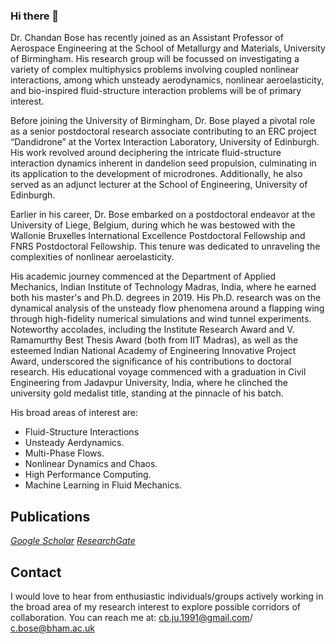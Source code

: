 ### Hi there 👋
Dr. Chandan Bose has recently joined as an Assistant Professor of Aerospace Engineering at the School of Metallurgy and Materials, University of Birmingham. His research group will be focussed on investigating a variety of complex multiphysics problems involving coupled nonlinear interactions, among which unsteady aerodynamics, nonlinear aeroelasticity, and bio-inspired fluid-structure interaction problems will be of primary interest. 

Before joining the University of Birmingham, Dr. Bose played a pivotal role as a senior postdoctoral research associate contributing to an ERC project “Dandidrone” at the Vortex Interaction Laboratory, University of Edinburgh. His work revolved around deciphering the intricate fluid-structure interaction dynamics inherent in dandelion seed propulsion, culminating in its application to the development of microdrones. Additionally, he also served as an adjunct lecturer at the School of Engineering, University of Edinburgh. 

Earlier in his career, Dr. Bose embarked on a postdoctoral endeavor at the University of Liege, Belgium, during which he was bestowed with the Wallonie Bruxelles International Excellence Postdoctoral Fellowship and FNRS Postdoctoral Fellowship. This tenure was dedicated to unraveling the complexities of nonlinear aeroelasticity.

His academic journey commenced at the Department of Applied Mechanics, Indian Institute of Technology Madras, India, where he earned both his master's and Ph.D. degrees in 2019. His Ph.D. research was on the dynamical analysis of the unsteady flow phenomena around a flapping wing through high-fidelity numerical simulations and wind tunnel experiments. Noteworthy accolades, including the Institute Research Award and V. Ramamurthy Best Thesis Award (both from IIT Madras), as well as the esteemed Indian National Academy of Engineering Innovative Project Award, underscored the significance of his contributions to doctoral research. His educational voyage commenced with a graduation in Civil Engineering from Jadavpur University, India, where he clinched the university gold medalist title, standing at the pinnacle of his batch.

His broad areas of interest are:

- Fluid-Structure Interactions
- Unsteady Aerdynamics.
- Multi-Phase Flows.
- Nonlinear Dynamics and Chaos.
- High Performance Computing.
- Machine Learning in Fluid Mechanics.

<!--![Chandan's github stats](https://github-readme-stats.vercel.app/api?username=chandanbose&count_private=true)-->


## Publications

[_Google Scholar_](https://scholar.google.com/citations?user=pj618AMAAAAJ&hl=en)
[_ResearchGate_](https://www.researchgate.net/profile/Chandan-Bose-5)


## Contact
I would love to hear from enthusiastic individuals/groups actively working in the broad area of my research interest to explore possible corridors of collaboration.
You can reach me at:
cb.ju.1991@gmail.com/ c.bose@bham.ac.uk
